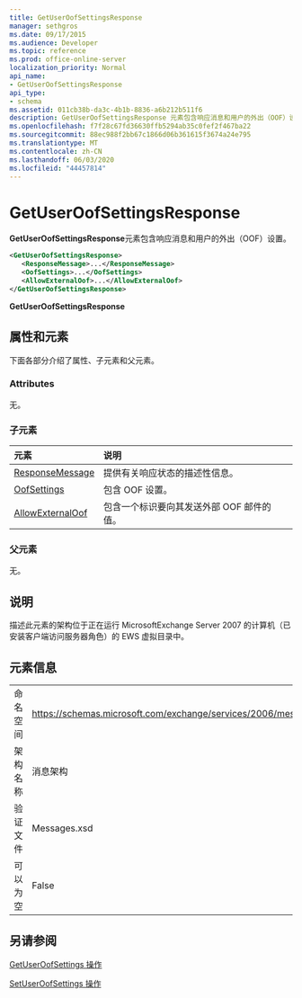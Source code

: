 ```yaml
---
title: GetUserOofSettingsResponse
manager: sethgros
ms.date: 09/17/2015
ms.audience: Developer
ms.topic: reference
ms.prod: office-online-server
localization_priority: Normal
api_name:
- GetUserOofSettingsResponse
api_type:
- schema
ms.assetid: 011cb38b-da3c-4b1b-8836-a6b212b511f6
description: GetUserOofSettingsResponse 元素包含响应消息和用户的外出（OOF）设置。
ms.openlocfilehash: f7f28c67fd36630ffb5294ab35c0fef2f467ba22
ms.sourcegitcommit: 88ec988f2bb67c1866d06b361615f3674a24e795
ms.translationtype: MT
ms.contentlocale: zh-CN
ms.lasthandoff: 06/03/2020
ms.locfileid: "44457814"
---
```

# <a name="getuseroofsettingsresponse"></a>GetUserOofSettingsResponse

**GetUserOofSettingsResponse**元素包含响应消息和用户的外出（OOF）设置。 
  
```xml
<GetUserOofSettingsResponse>
   <ResponseMessage>...</ResponseMessage>
   <OofSettings>...</OofSettings>
   <AllowExternalOof>...</AllowExternalOof>
</GetUserOofSettingsResponse>
```

 **GetUserOofSettingsResponse**
## <a name="attributes-and-elements"></a>属性和元素

下面各部分介绍了属性、子元素和父元素。
  
### <a name="attributes"></a>Attributes

无。
  
### <a name="child-elements"></a>子元素

|**元素**|**说明**|
|:-----|:-----|
|[ResponseMessage](responsemessage.md) <br/> |提供有关响应状态的描述性信息。  <br/> |
|[OofSettings](oofsettings.md) <br/> |包含 OOF 设置。  <br/> |
|[AllowExternalOof](allowexternaloof.md) <br/> |包含一个标识要向其发送外部 OOF 邮件的值。  <br/> |
   
### <a name="parent-elements"></a>父元素

无。
  
## <a name="remarks"></a>说明

描述此元素的架构位于正在运行 MicrosoftExchange Server 2007 的计算机（已安装客户端访问服务器角色）的 EWS 虚拟目录中。
  
## <a name="element-information"></a>元素信息

|||
|:-----|:-----|
|命名空间  <br/> |https://schemas.microsoft.com/exchange/services/2006/messages  <br/> |
|架构名称  <br/> |消息架构  <br/> |
|验证文件  <br/> |Messages.xsd  <br/> |
|可以为空  <br/> |False  <br/> |
   
## <a name="see-also"></a>另请参阅



[GetUserOofSettings 操作](getuseroofsettings-operation.md)
  
[SetUserOofSettings 操作](setuseroofsettings-operation.md)

